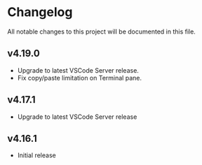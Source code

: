 # Changelog

All notable changes to this project will be documented in this file.

## v4.19.0

- Upgrade to latest VSCode Server release.
- Fix copy/paste limitation on Terminal pane.

## v4.17.1

- Upgrade to latest VSCode Server release

## v4.16.1

- Initial release
